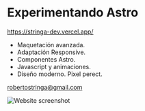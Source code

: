 # Experimentando Astro
https://stringa-dev.vercel.app/

- Maquetación avanzada.
- Adaptación Responsive.
- Componentes Astro.
- Javascript y animaciones.
- Diseño moderno. Pixel perect.

robertostringa@gmail.com

<img src="https://stringa-dev.vercel.app/readme-capture.webp" alt="Website screenshot"/>

